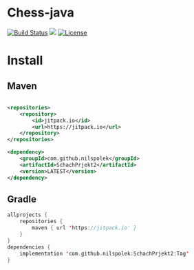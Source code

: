 # Chess-java
[![Build Status](https://drone.webnils.de/api/badges/nilspolek/SchachPrjekt2/status.svg)](https://drone.webnils.de/nilspolek/SchachPrjekt2)  [![](https://jitpack.io/v/nilspolek/SchachPrjekt2.svg)](https://jitpack.io/#nilspolek/SchachPrjekt2)  [![License](https://img.shields.io/badge/License-Apache_2.0-blue.svg)](https://opensource.org/licenses/Apache-2.0)

# Install
## Maven
```xml

<repositories>
	<repository>
		<id>jitpack.io</id>
 		<url>https://jitpack.io</url>
	</repository>
</repositories>

<dependency>
	<groupId>com.github.nilspolek</groupId>
	<artifactId>SchachPrjekt2</artifactId>
	<version>LATEST</version>
</dependency>
```
## Gradle
```kotlin
allprojects {
	repositories {
		maven { url 'https://jitpack.io' }
	}
}
dependencies {
	implementation 'com.github.nilspolek:SchachPrjekt2:Tag'
}
```
